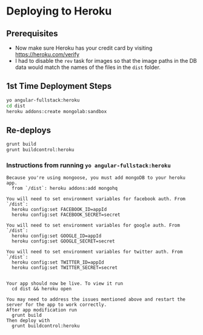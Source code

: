 # Deploying to Heroku


## Prerequisites

* Now make sure Heroku has your credit card by visiting https://heroku.com/verify
* I had to disable the `rev` task for images so that the image paths in the DB data
  would match the names of the files in the `dist` folder.

## 1st Time Deployment Steps

```bash
yo angular-fullstack:heroku
cd dist
heroku addons:create mongolab:sandbox
```

## Re-deploys

```bash
grunt build
grunt buildcontrol:heroku
```


### Instructions from running `yo angular-fullstack:heroku`

```
Because you're using mongoose, you must add mongoDB to your heroku app.
  from `/dist`: heroku addons:add mongohq

You will need to set environment variables for facebook auth. From `/dist`:
  heroku config:set FACEBOOK_ID=appId
  heroku config:set FACEBOOK_SECRET=secret

You will need to set environment variables for google auth. From `/dist`:
  heroku config:set GOOGLE_ID=appId
  heroku config:set GOOGLE_SECRET=secret

You will need to set environment variables for twitter auth. From `/dist`:
  heroku config:set TWITTER_ID=appId
  heroku config:set TWITTER_SECRET=secret


Your app should now be live. To view it run
  cd dist && heroku open

You may need to address the issues mentioned above and restart the server for the app to work correctly.
After app modification run
  grunt build
Then deploy with
  grunt buildcontrol:heroku
```
